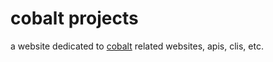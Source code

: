 # cobalt projects
a website dedicated to [cobalt](https://cobalt.tools) related websites, apis, clis, etc.